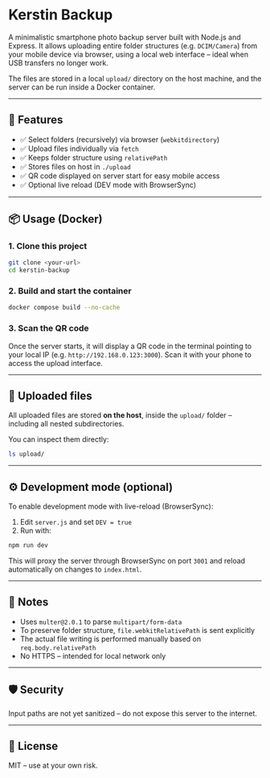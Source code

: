 # Kerstin Backup

A minimalistic smartphone photo backup server built with Node.js and Express.
It allows uploading entire folder structures (e.g. `DCIM/Camera`) from your mobile device via browser, using a local web interface – ideal when USB transfers no longer work.

The files are stored in a local `upload/` directory on the host machine, and the server can be run inside a Docker container.

---

## 🚀 Features

* ✅ Select folders (recursively) via browser (`webkitdirectory`)
* ✅ Upload files individually via `fetch`
* ✅ Keeps folder structure using `relativePath`
* ✅ Stores files on host in `./upload`
* ✅ QR code displayed on server start for easy mobile access
* ✅ Optional live reload (DEV mode with BrowserSync)

---

## 📦 Usage (Docker)

### 1. Clone this project

```bash
git clone <your-url>
cd kerstin-backup
```

### 2. Build and start the container

```bash
docker compose build --no-cache
```

### 3. Scan the QR code

Once the server starts, it will display a QR code in the terminal pointing to your local IP (e.g. `http://192.168.0.123:3000`).
Scan it with your phone to access the upload interface.

---

## 📁 Uploaded files

All uploaded files are stored **on the host**, inside the `upload/` folder – including all nested subdirectories.

You can inspect them directly:

```bash
ls upload/
```

---

## ⚙️ Development mode (optional)

To enable development mode with live-reload (BrowserSync):

1. Edit `server.js` and set `DEV = true`
2. Run with:

```bash
npm run dev
```

This will proxy the server through BrowserSync on port `3001` and reload automatically on changes to `index.html`.

---

## 📜 Notes

* Uses `multer@2.0.1` to parse `multipart/form-data`
* To preserve folder structure, `file.webkitRelativePath` is sent explicitly
* The actual file writing is performed manually based on `req.body.relativePath`
* No HTTPS – intended for local network only

---

## 🛡️ Security

Input paths are not yet sanitized – do not expose this server to the internet.

---

## 📄 License

MIT – use at your own risk.

